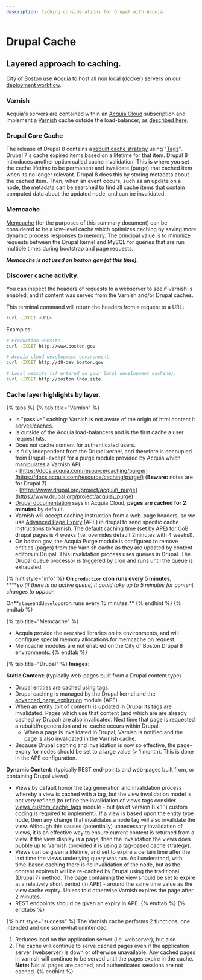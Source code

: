 ```yaml
---
description: Caching considerations for Drupal with Acquia
---
```


# Drupal Cache

## Layered approach to caching.

City of Boston use Acquia to host all non local (docker) servers on our [deployment workflow](https://docs.boston.gov/digital/guides/drupal-8/continuous-deployment-process). &#x20;

### Varnish

Acquia's servers are contained within an [Acquia Cloud](https://cloud.acquia.com/app/develop/applications/5ad427f5-60d6-48fd-983e-670ddc7767c4) subscription and implement a [Varnish](https://varnish-cache.org) cache outside the load-balancer, as [described here](https://support.acquia.com/hc/en-us/articles/360005853313-Introduction-to-Varnish).

### Drupal Core Cache

The release of Drupal 8 contains a [rebuilt cache strategy](https://www.drupal.org/docs/8/api/cache-api) using "[Tags](https://www.drupal.org/docs/8/api/cache-api/cache-tags)".  Drupal 7's cache expired items based on a lifetime for that item.  Drupal 8 introduces another option called cache invalidation. This is where you set the cache lifetime to be permanent and invalidate (purge) that cached item when its no longer relevant. Drupal 8 does this by storing metadata about the cached item. Then, when an event occurs, such as an update on a node, the metadata can be searched to find all cache items that contain computed data about the updated node, and can be invalidated.

### Memcache

[Memcache](http://memcached.org) (for the purposes of this summary document) can be considered to be a low-level cache which optimizes caching by saving more dynamic process responses to memory.  The principal value is to minimize requests between the Drupal kernel and MySQL for queries that are run multiple times during bootstrap and page requests.&#x20;

_**Memcache is not used on boston.gov (at this time).**_

### Discover cache activity.

You can inspect the headers of requests to a webserver to see if varnish is enabled, and if content was served from the Varnish and/or Drupal caches.

This terminal command will return the headers from a request to a URL:

```bash
curl -IXGET <URL>
```

Examples:

```bash
# Production website.
curl -IXGET http://www.boston.gov

# Acquia cloud development environment.
curl -IXGET http://d8-dev.boston.gov

# Local website (if entered on your local development machine).
curl -IXGET http://boston.lndo.site
```

### Cache layer highlights by layer.

{% tabs %}
{% tab title="Varnish" %}
* Is "passive" caching: Varnish is not aware of the origin of html content it serves/caches.
* Is outside of the Acquia load-balancers and is the first cache a user request hits.
* Does not cache content for authenticated users.
* Is fully independent from the Drupal kernel, and therefore is decoupled from Drupal -except for a purge module provided by Acquia which manipulates a Varnish API.\
  \- [https://docs.acquia.com/resource/caching/purge/](https://docs.acquia.com/resource/caching/purge/) (**Beware:** notes are for Drupal 7)\
  \- [https://www.drupal.org/project/acquia\_purge](https://www.drupal.org/project/acquia\_purge)
* [Drupal documentation](https://support.acquia.com/hc/en-us/articles/360005853313-Introduction-to-Varnish#whathappenswheniupdatemysite%E2%80%99scontent?) says in Acquia Cloud, **pages are cached for 2 minutes** by default.
* Varnish will accept caching instruction from a web-page headers, so we use [Advanced Page Expiry](https://www.drupal.org/project/ape) (APE) in drupal to send specific cache instructions to Varnish. The default caching time (set by APE) for CoB drupal pages is 4 weeks (i.e. overrides default 2minutes with 4 weeks!).
* On boston.gov, the Acquia Purge module is configured to remove entities (pages) from the Varnish cache as they are updated by content editors in Drupal.  This invalidation process uses queues in Drupal.  The Drupal queue processor is triggered by cron and runs until the queue is exhausted. &#x20;

{% hint style="info" %}
**On `production` cron runs every 5 minutes,** \
****_so (if there is no active queue) it could take up to 5 minutes for content changes to appear._&#x20;

On**`stage`and`develop`cron runs every 15 minutes.**
{% endhint %}
{% endtab %}

{% tab title="Memcache" %}
* Acquia provide the `memcahed` libraries on its environments, and will configure special memory allocations for memcache on request.
* Memcache modules are not enabled on the City of Boston Drupal 8 environments.
{% endtab %}

{% tab title="Drupal" %}
**Images:**

**Static Content**: (typically web-pages built from a Drupal content type)

* Drupal entities are cached using [tags](https://www.drupal.org/docs/8/api/cache-api/cache-tags).
* Drupal caching is managed by the Drupal kernel and the [advanced\_page\_expiration](https://www.drupal.org/project/ape) module (APE).
* When an entity (bit of content) is updated in Drupal its tags are invalidated.  Pages which  use that content (and which are are already cached by Drupal) are also invalidated.  Next time that page is requested a rebuild/regeneration and re-cache occurs within Drupal.
  * When a page is invalidated in Drupal, Varnish is notified and the page is also invalidated in the Varnish cache.
* Because Drupal caching and invalidation is now so effective, the page-expiry for nodes should be set to a large value (> 1 month).  This is done in the APE configuration.

**Dynamic Content**: (typically REST end-points and web-pages built from, or containing Drupal views)

* Views by default honor the tag generation and invalidation process whereby a view is cached with a tag, but the view invalidation model is not very refined (to refine the invalidation of views tags consider [views\_custom\_cache\_tags](https://www.drupal.org/project/views\_custom\_cache\_tag) module - but (as of version 8.x.1.1) custom coding is required to implement). If a view is based upon the entity type node, then any change that invalidates a node tag will also invalidate the view.  Although this causes (potentially) unnecessary invalidation of views, it is an effective way to ensure current content is returned from a view. If the view display is a page, then the invalidation the views does bubble up to Varnish (provided it is using a tag-based cache strategy).
* Views can be given a lifetime, and set to expire a certain time after the last time the views underlying query was run.  As I understand, with time-based caching there is no invalidation of the node, but as the content expires it will be re-cached by Drupal using the traditional (Drupal 7) method.  The page containing the view should be set to expire at a relatively short period (in APE) - around the same time value as the view cache expiry.  Unless told otherwise Varnish expires the page after 2 minutes.
* REST endpoints should be given an expiry in APE.
{% endtab %}
{% endtabs %}

{% hint style="success" %}
The Varnish cache performs 2 functions, one intended and one somewhat unintended.

1. Reduces load on the application server (i.e. webserver), but also
2. The cache will continue to serve cached pages even if the application server (webserver) is down or otherwise unavailable. Any cached pages in varnish will continue to be served until the pages expire in the cache.\
   **Note:** Not all pages are cached, and authenticated sessions are not cached.
{% endhint %}

